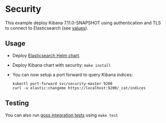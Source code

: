 # Security

This example deploy Kibana 7.11.0-SNAPSHOT using authentication and TLS to connect to
Elasticsearch (see [values][]).


## Usage

* Deploy [Elasticsearch Helm chart][].

* Deploy Kibana chart with security: `make install`

* You can now setup a port forward to query Kibana indices:

  ```
  kubectl port-forward svc/security-master 9200
  curl -u elastic:changeme https://localhost:9200/_cat/indices
  ```


## Testing

You can also run [goss integration tests][] using `make test`


[elasticsearch helm chart]: https://github.com/elastic/helm-charts/tree/7.11/elasticsearch/examples/security/
[goss integration tests]: https://github.com/elastic/helm-charts/tree/7.11/kibana/examples/security/test/goss.yaml
[values]: https://github.com/elastic/helm-charts/tree/7.11/kibana/examples/security/values.yaml
